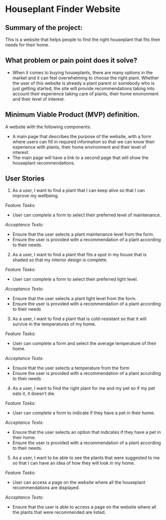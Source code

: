 # Houseplant Finder Website

## Summary of the project: 

This is a website that helps people to find the right houseplant that fits their needs for their home. 

## What problem or pain point does it solve? 

- When it comes to buying houseplants, there are many options in the market and it can feel overwhelming to choose the right plant. Whether the user of this website is already a plant parent or somebody who is just getting started, the site will provide recommendations taking into account their experience taking care of plants, their home environment and their level of interest. 

## Minimum Viable Product (MVP) definition.

A website with the following components:

- A main page that describes the purpose of the website, with a form where users can fill in required information so that we can know their experience with plants, their home environment and their level of interest.
- The main page will have a link to a second page that will show the houseplant recommendations.

## User Stories

1.	As a user, I want to find a plant that I can keep alive so that I can improve my wellbeing.
   
*Feature Tasks*:

-	User can complete a form to select their preferred level of maintenance.
  
*Acceptance Tests*:

-	Ensure that the user selects a plant maintenance level from the form.
-	Ensure the user is provided with a recommendation of a plant according to their needs.

2.	As a user, I want to find a plant that fits a spot in my house that is shaded so that my interior design is complete.
   
*Feature Tasks*:

-	User can complete a form to select their preferred light level.
  
*Acceptance Tests*:

-	Ensure that the user selects a plant light level from the form.
-	Ensure the user is provided with a recommendation of a plant according to their needs

3.	As a user, I want to find a plant that is cold-resistant so that it will survive in the temperatures of my home.
   
*Feature Tasks*:

-	User can complete a form and select the average temperature of their home.
  
*Acceptance Tests*:

-	Ensure that the user selects a temperature from the form
-	Ensure the user is provided with a recommendation of a plant according to their needs

4.	As a user, I want to find the right plant for me and my pet so if my pet eats it, it doesn’t die.
   
*Feature Tasks*:

-	User can complete a form to indicate if they have a pet in their home.
  
*Acceptance Tests*:

-	Ensure that the user selects an option that indicates if they have a pet in their home.
-	Ensure the user is provided with a recommendation of a plant according to their needs.

5.	As a user, I want to be able to see the plants that were suggested to me so that I can have an idea of how they will look in my home.
   
*Feature Tasks*:

-	User can access a page on the website where all the houseplant recommendations are displayed.
  
*Acceptance Tests*:
-	Ensure that the user is able to access a page on the website where all the plants that were recommended are listed.

